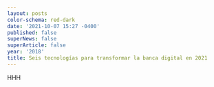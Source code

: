 ```yaml
---
layout: posts
color-schema: red-dark
date: '2021-10-07 15:27 -0400'
published: false
superNews: false
superArticle: false
year: '2018'
title: Seis tecnologías para transformar la banca digital en 2021
---
```

HHH
